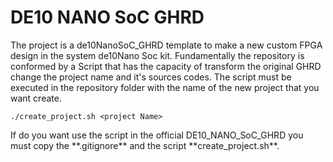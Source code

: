 # DE10 NANO SoC GHRD

<p>
The project is a de10NanoSoC_GHRD template to make a new custom FPGA design in the system de10Nano Soc kit. Fundamentally the repository is conformed by a Script that has the capacity of transform the original GHRD change the project name and it's sources codes.
The script must be executed in the repository folder with the name of the new project that you want create.
</p>

~~~#!/bin/bash
./create_project.sh <project Name>
~~~
<p>
If do you want use the script in the official DE10_NANO_SoC_GHRD you must copy the **.gitignore** and the script **create_project.sh**.
</p>
